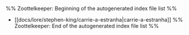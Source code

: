 %% Zoottelkeeper: Beginning of the autogenerated index file list  %%
-  [[docs/lore/stephen-king/carrie-a-estranha|carrie-a-estranha]]
%% Zoottelkeeper: End of the autogenerated index file list  %%

